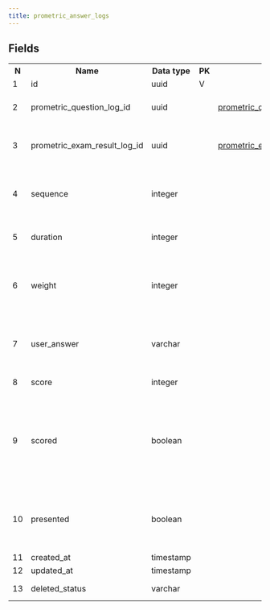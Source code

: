```yaml
---
title: prometric_answer_logs 
---
```


## Fields

<table style="width: 100%">
    <colgroup>
       <col span="1" style="width: 3%;"/>
       <col span="1" style="width: 12%;"/>
       <col span="1" style="width: 10%;"/>
       <col span="1" style="width: 3%;"/>
       <col span="1" style="width: 12%;"/>
       <col span="1" style="width: 60%;"/>
    </colgroup>
  <tr>
    <th>N</th>
    <th>Name</th>
    <th>Data type</th>
    <th>PK</th>
    <th>FK</th>
    <th>Description</th>
  </tr>
<tr><td>1</td><td>id</td><td>uuid</td><td>V</td><td></td><td>Autogenerated</td></tr>
<tr><td>2</td><td>prometric_question_log_id</td><td>uuid</td><td></td><td><a href="prometric_question_logs-uni.md">prometric_question_logs</a></td><td>A reference to the question details</td></tr>
<tr><td>3</td><td>prometric_exam_result_log_id</td><td>uuid</td><td></td><td><a href="prometric_exam_result_logs-uni.md">prometric_exam_result_logs</a></td><td>A reference to the results summary for this exam</td></tr>
<tr><td>4</td><td>sequence</td><td>integer</td><td></td><td></td><td>sets the order in which the examinee answered the questions</td></tr>
<tr><td>5</td><td>duration</td><td>integer</td><td></td><td></td><td>Duration of test in milliseconds</td></tr>
<tr><td>6</td><td>weight</td><td>integer</td><td></td><td></td><td>The weight how much the question prometric affects the total score</td></tr>
<tr><td>7</td><td>user_answer</td><td>varchar</td><td></td><td></td><td>The option chosen by the examinee for answer - A,B,C etc.</td></tr>
<tr><td>8</td><td>score</td><td>integer</td><td></td><td></td><td>Score for this question</td></tr>
<tr><td>9</td><td>scored</td><td>boolean</td><td></td><td></td><td>If score is 0, then user answered totally incorrect (even no partially correct answers)</td></tr>
<tr><td>10</td><td>presented</td><td>boolean</td><td></td><td></td><td>Means was this question in exam or not (in test was it presented or not)</td></tr>
<tr><td>11</td><td>created_at</td><td>timestamp</td><td></td><td></td><td></td></tr>
<tr><td>12</td><td>updated_at</td><td>timestamp</td><td></td><td></td><td></td></tr>
<tr><td>13</td><td>deleted_status</td><td>varchar</td><td></td><td></td><td>ACTIVE, DELETED</td></tr>

</table>